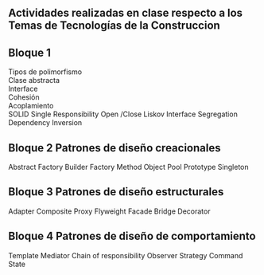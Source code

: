 ## Actividades realizadas en clase respecto a los Temas de Tecnologías de la Construccion 

## Bloque 1	
Tipos de polimorfismo			
Clase abstracta			
Interface				
Cohesión			
Acoplamiento			
SOLID
				Single Responsibility
				Open /Close
				Liskov
				Interface Segregation
				Dependency Inversion
## Bloque 2	Patrones de diseño creacionales

Abstract Factory
Builder
Factory Method
Object Pool
Prototype
Singleton

## Bloque 3	Patrones de diseño estructurales
	
Adapter
Composite
Proxy
Flyweight
Facade
Bridge
Decorator
## Bloque 4	Patrones de diseño de comportamiento

Template
Mediator
Chain of responsibility
Observer
Strategy
Command
State
